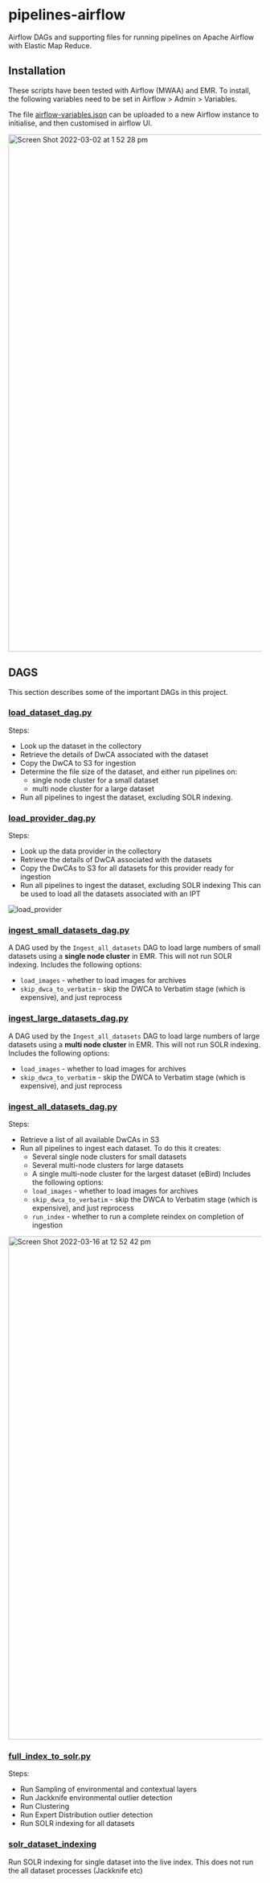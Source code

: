 # pipelines-airflow

Airflow DAGs and supporting files for running pipelines on Apache Airflow
with Elastic Map Reduce.

## Installation

These scripts have been tested with Airflow (MWAA) and EMR.
To install, the following variables need to be set in Airflow > Admin > Variables.

The file [airflow-variables.json](airflow-variables.json) can be uploaded to a new Airflow instance to initialise, and then customised in airflow UI.

<img width="1029" alt="Screen Shot 2022-03-02 at 1 52 28 pm" src="https://user-images.githubusercontent.com/444897/156374747-9af8d19c-1150-4671-8204-c58ea67aa9dd.png">

## DAGS

This section describes some of the important DAGs in this project.

### [load_dataset_dag.py](dags/load_dataset_dag.py)
Steps:
* Look up the dataset in the collectory
* Retrieve the details of DwCA associated with the dataset
* Copy the DwCA to S3 for ingestion
* Determine the file size of the dataset, and either run pipelines on:
  * single node cluster for a small dataset
  * multi node cluster for a large dataset
* Run all pipelines to ingest the dataset, excluding SOLR indexing.

### [load_provider_dag.py](dags/load_provider_dag.py)
Steps:
* Look up the data provider in the collectory
* Retrieve the details of DwCA associated with the datasets
* Copy the DwCAs to S3 for all datasets for this provider ready for ingestion
* Run all pipelines to ingest the dataset, excluding SOLR indexing
This can be used to load all the datasets associated with an IPT

![load_provider](https://user-images.githubusercontent.com/444897/158418989-52229ae7-5c12-485d-b479-a26bc894d1f4.jpg)

### [ingest_small_datasets_dag.py](dags/ingest_small_datasets_dag.py)
A DAG used by the `Ingest_all_datasets` DAG to load large numbers of small datasets using a **single node cluster** in EMR.
This will not run SOLR indexing.
Includes the following options:
  * `load_images` - whether to load images for archives
  * `skip_dwca_to_verbatim` - skip the DWCA to Verbatim stage (which is expensive), and just reprocess

### [ingest_large_datasets_dag.py](dags/ingest_large_datasets_dag.py)
A DAG used by the `Ingest_all_datasets` DAG to load large numbers of large datasets using a **multi node cluster** in EMR.
This will not run SOLR indexing.
Includes the following options:
  * `load_images` - whether to load images for archives
  * `skip_dwca_to_verbatim` - skip the DWCA to Verbatim stage (which is expensive), and just reprocess

### [ingest_all_datasets_dag.py](dags/ingest_all_datasets_dag.py)
Steps:
* Retrieve a list of all available DwCAs in S3
* Run all pipelines to ingest each dataset. To do this it creates:
  * Several single node clusters for small datasets
  * Several multi-node clusters for large datasets
  * A single multi-node cluster for the largest dataset (eBird)
Includes the following options:
  * `load_images` - whether to load images for archives
  * `skip_dwca_to_verbatim` - skip the DWCA to Verbatim stage (which is expensive), and just reprocess
  * `run_index` - whether to run a complete reindex on completion of ingestion

<img width="1001" alt="Screen Shot 2022-03-16 at 12 52 42 pm" src="https://user-images.githubusercontent.com/444897/158594367-fa83b095-6a3f-4c66-95a3-7eba9e1bb270.png">


### [full_index_to_solr.py](dags/full_index_to_solr.py)
Steps:
* Run Sampling of environmental and contextual layers
* Run Jackknife environmental outlier detection
* Run Clustering 
* Run Expert Distribution outlier detection
* Run SOLR indexing for all datasets

### [solr_dataset_indexing](dags/solr_dataset_indexing.py)
Run SOLR indexing for single dataset into the live index.
This does not run the all dataset processes (Jackknife etc)





